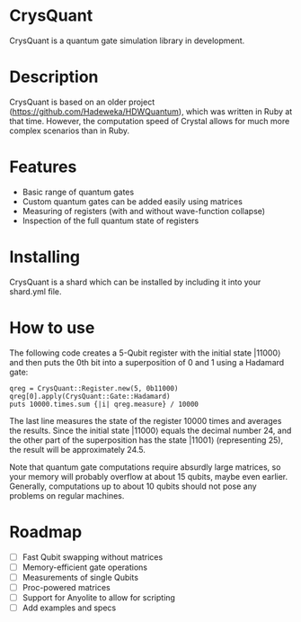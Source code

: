 # CrysQuant

CrysQuant is a quantum gate simulation library in development.

# Description

CrysQuant is based on an older project (https://github.com/Hadeweka/HDWQuantum), which was written in Ruby at that time.
However, the computation speed of Crystal allows for much more complex scenarios than in Ruby.

# Features

* Basic range of quantum gates
* Custom quantum gates can be added easily using matrices
* Measuring of registers (with and without wave-function collapse)
* Inspection of the full quantum state of registers

# Installing

CrysQuant is a shard which can be installed by including it into your shard.yml file.

# How to use

The following code creates a 5-Qubit register with the initial state |11000⟩ and then puts the 0th
bit into a superposition of 0 and 1 using a Hadamard gate:
```crystal
qreg = CrysQuant::Register.new(5, 0b11000)
qreg[0].apply(CrysQuant::Gate::Hadamard)
puts 10000.times.sum {|i| qreg.measure} / 10000
```
The last line measures the state of the register 10000 times and averages the results.
Since the initial state |11000⟩ equals the decimal number 24, 
and the other part of the superposition has the state |11001⟩ (representing 25), 
the result will be approximately 24.5.

Note that quantum gate computations require absurdly large matrices, so your memory will probably
overflow at about 15 qubits, maybe even earlier. Generally, computations up to about 10 qubits
should not pose any problems on regular machines.

# Roadmap

* [ ] Fast Qubit swapping without matrices
* [ ] Memory-efficient gate operations
* [ ] Measurements of single Qubits
* [ ] Proc-powered matrices
* [ ] Support for Anyolite to allow for scripting
* [ ] Add examples and specs
